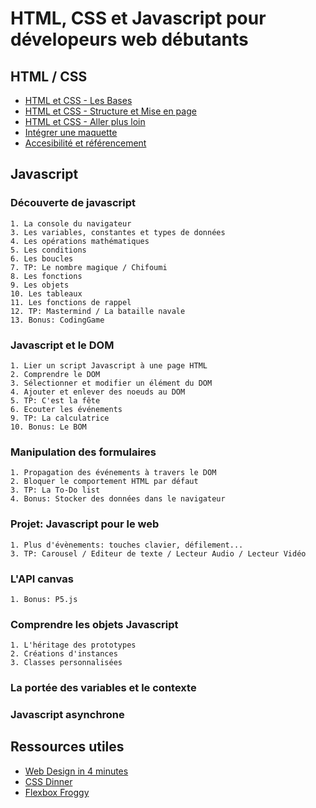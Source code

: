 # HTML, CSS et Javascript pour dévelopeurs web débutants

## HTML / CSS

- [HTML et CSS - Les Bases](src/html-css-bases.md)
- [HTML et CSS - Structure et Mise en page](src/html-css-structure.md)
- [HTML et CSS - Aller plus loin](src/html-css-more.md)
- [Intégrer une maquette](src/html-css-integration.md)
- [Accesibilité et référencement](src/html-css-a11y-seo.md)

## Javascript

### Découverte de javascript
	1. La console du navigateur
	3. Les variables, constantes et types de données
	4. Les opérations mathématiques
	5. Les conditions
	6. Les boucles
	7. TP: Le nombre magique / Chifoumi
	8. Les fonctions
	9. Les objets
	10. Les tableaux
	11. Les fonctions de rappel
	12. TP: Mastermind / La bataille navale
	13. Bonus: CodingGame

### Javascript et le DOM
	1. Lier un script Javascript à une page HTML
	2. Comprendre le DOM
	3. Sélectionner et modifier un élément du DOM
	4. Ajouter et enlever des noeuds au DOM
	5. TP: C'est la fête
	6. Ecouter les événements
	9. TP: La calculatrice
	10. Bonus: Le BOM
	
### Manipulation des formulaires
	1. Propagation des événements à travers le DOM
	2. Bloquer le comportement HTML par défaut
	3. TP: La To-Do list
	4. Bonus: Stocker des données dans le navigateur
	
### Projet: Javascript pour le web
	1. Plus d'évènements: touches clavier, défilement...
	3. TP: Carousel / Editeur de texte / Lecteur Audio / Lecteur Vidéo
	
### L'API canvas
	1. Bonus: P5.js
	
### Comprendre les objets Javascript
	1. L'héritage des prototypes
	2. Créations d'instances
	3. Classes personnalisées
	
### La portée des variables et le contexte
### Javascript asynchrone

## Ressources utiles

- [Web Design in 4 minutes](https://jgthms.com/web-design-in-4-minutes/)
- [CSS Dinner](https://flukeout.github.io/)
- [Flexbox Froggy](https://flexboxfroggy.com/#fr)